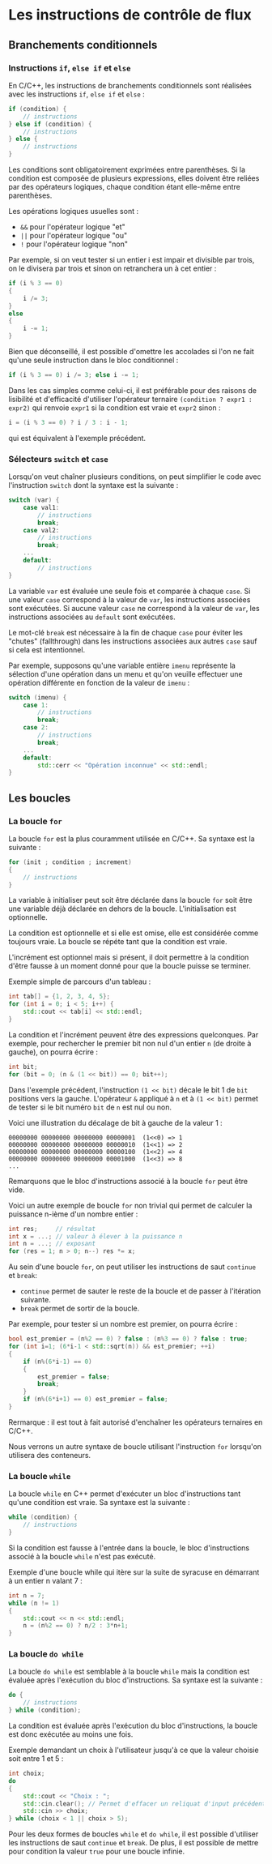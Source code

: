 # Les instructions de contrôle de flux

## Branchements conditionnels

### Instructions ```if```, ```else if``` et ```else```

En C/C++, les instructions de branchements conditionnels sont réalisées avec les instructions ```if```, ```else if``` et ```else``` :

```cpp
if (condition) {
    // instructions
} else if (condition) {
    // instructions
} else {
    // instructions
}
```

Les conditions sont obligatoirement exprimées entre parenthèses. Si la condition est composée de plusieurs expressions, elles doivent être reliées par des opérateurs logiques, chaque condition étant elle-même entre parenthèses.

Les opérations logiques usuelles sont :

- ```&&``` pour l'opérateur logique "et"
- ```||``` pour l'opérateur logique "ou"
- ```!``` pour l'opérateur logique "non"

Par exemple, si on veut tester si un entier i est impair et divisible par trois, on le divisera par trois et sinon on retranchera un à cet entier :

```cpp
if (i % 3 == 0) 
{
    i /= 3;
} 
else 
{
    i -= 1;
}
```

Bien que déconseillé, il est possible d'omettre les accolades si l'on ne fait qu'une seule instruction dans le bloc conditionnel :

```cpp
if (i % 3 == 0) i /= 3; else i -= 1;
```

Dans les cas simples comme celui-ci, il est préférable pour des raisons de lisibilité et d'efficacité d'utiliser l'opérateur ternaire ```(condition ? expr1 : expr2)``` qui renvoie ```expr1``` si la condition est vraie et ```expr2``` sinon :

```cpp
i = (i % 3 == 0) ? i / 3 : i - 1;
```

qui est équivalent à l'exemple précédent.

### Sélecteurs ```switch``` et ```case```

Lorsqu'on veut chaîner plusieurs conditions, on peut simplifier le code avec l'instruction ```switch``` dont la syntaxe est la suivante :

```cpp
switch (var) {
    case val1:
        // instructions
        break;
    case val2:
        // instructions
        break;
    ...
    default:
        // instructions
}
```

La variable ```var``` est évaluée une seule fois et comparée à chaque ```case```. Si une valeur ```case``` correspond à la valeur de ```var```, les instructions associées sont exécutées. Si aucune valeur ```case``` ne correspond à la valeur de ```var```, les instructions associées au ```default``` sont exécutées.

Le mot-clé ```break``` est nécessaire à la fin de chaque ```case``` pour éviter les "chutes" (fallthrough) dans les instructions associées aux autres ```case``` sauf si cela est intentionnel.

Par exemple, supposons qu'une variable entière ```imenu``` représente la sélection d'une opération dans un menu et qu'on veuille effectuer une opération différente en fonction de la valeur de ```imenu``` :

```cpp
switch (imenu) {
    case 1:
        // instructions
        break;
    case 2:
        // instructions
        break;
    ...
    default:
        std::cerr << "Opération inconnue" << std::endl;
}   
```

## Les boucles

### La boucle ```for```

La boucle ```for``` est la plus couramment utilisée en C/C++. Sa syntaxe est la suivante :

```cpp
for (init ; condition ; increment) 
{
    // instructions
}
```

La variable à initialiser peut soit être déclarée dans la boucle ```for``` soit être une variable déjà déclarée en dehors de la boucle. L'initialisation est optionnelle.

La condition est optionnelle et si elle est omise, elle est considérée comme toujours vraie. La boucle se répéte tant que la condition est vraie.

L'incrément est optionnel mais si présent, il doit permettre à la condition d'être fausse à un moment donné pour que la boucle puisse se terminer.

Exemple simple de parcours d'un tableau :

```cpp
int tab[] = {1, 2, 3, 4, 5};
for (int i = 0; i < 5; i++) {
    std::cout << tab[i] << std::endl;
}
```

La condition et l'incrément peuvent être des expressions quelconques. Par exemple, pour rechercher le premier bit non nul d'un entier ```n``` (de droite à gauche), on pourra écrire :

```cpp
int bit;
for (bit = 0; (n & (1 << bit)) == 0; bit++);
```

Dans l'exemple précédent, l'instruction ```(1 << bit)``` décale le bit 1 de ```bit``` positions vers la gauche. L'opérateur ```&``` appliqué à ```n``` et à ```(1 << bit)``` permet de tester si le bit numéro ```bit``` de ```n``` est nul ou non.

Voici une illustration du décalage de bit à gauche de la valeur 1 :

```raw
00000000 00000000 00000000 00000001  (1<<0) => 1
00000000 00000000 00000000 00000010  (1<<1) => 2
00000000 00000000 00000000 00000100  (1<<2) => 4
00000000 00000000 00000000 00001000  (1<<3) => 8
...
```

Remarquons que le bloc d'instructions associé à la boucle ```for``` peut être vide.

Voici un autre exemple de boucle ```for``` non trivial qui permet de calculer la puissance n-ième d'un nombre entier :

```cpp
int res;     // résultat
int x = ...; // valeur à élever à la puissance n
int n = ...; // exposant
for (res = 1; n > 0; n--) res *= x;
```

Au sein d'une boucle ```for```, on peut utiliser les instructions de saut ```continue``` et ```break```:

- ```continue``` permet de sauter le reste de la boucle et de passer à l'itération suivante.
- ```break``` permet de sortir de la boucle.

Par exemple, pour tester si un nombre est premier, on pourra écrire :

```cpp
bool est_premier = (n%2 == 0) ? false : (n%3 == 0) ? false : true;
for (int i=1; (6*i-1 < std::sqrt(n)) && est_premier; ++i)
{
    if (n%(6*i-1) == 0)
    {
        est_premier = false;
        break;
    }
    if (n%(6*i+1) == 0) est_premier = false;
}
```

Rermarque : il est tout à fait autorisé d'enchaîner les opérateurs ternaires en C/C++.

Nous verrons un autre syntaxe de boucle utilisant l'instruction ```for``` lorsqu'on utilisera des conteneurs.

### La boucle ```while```

La boucle ```while``` en C++ permet d'exécuter un bloc d'instructions tant qu'une condition est vraie. Sa syntaxe est la suivante :

```cpp
while (condition) {
    // instructions
}
```

Si la condition est fausse à l'entrée dans la boucle, le bloc d'instructions associé à la boucle ```while``` n'est pas exécuté.

Exemple d'une boucle while qui itère sur la suite de syracuse en démarrant à un entier n valant 7 :

```cpp
int n = 7;
while (n != 1) 
{
    std::cout << n << std::endl;
    n = (n%2 == 0) ? n/2 : 3*n+1;
}
```

### La boucle ```do while```

La boucle ```do while``` est semblable à la boucle ```while``` mais la condition est évaluée après l'exécution du bloc d'instructions. Sa syntaxe est la suivante :

```cpp
do {
    // instructions
} while (condition);
```

La condition est évaluée après l'exécution du bloc d'instructions, la boucle est donc exécutée au moins une fois.

Exemple demandant un choix à l'utilisateur jusqu'à ce que la valeur choisie soit entre 1 et 5 :

```cpp
int choix;
do 
{
    std::cout << "Choix : "; 
    std::cin.clear(); // Permet d'effacer un reliquat d'input précédent
    std::cin >> choix;
} while (choix < 1 || choix > 5);
```

Pour les deux formes de boucles ```while``` et ```do while```, il est possible d'utiliser les instructions de saut ```continue``` et ```break```. De plus, il est possible de mettre pour condition la valeur ```true``` pour une boucle infinie.

